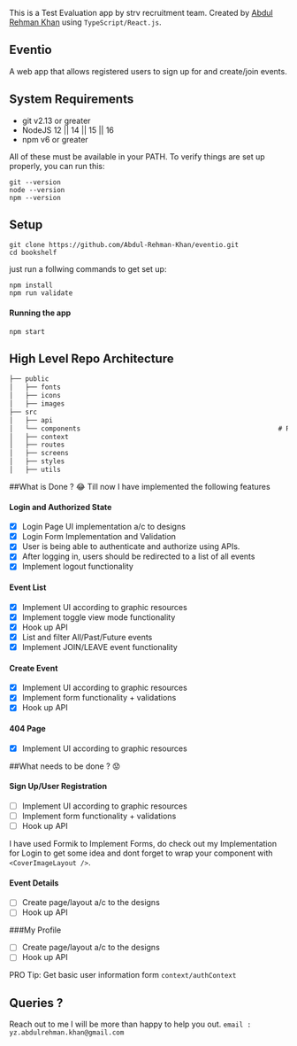 This is a Test Evaluation app by strv recruitment team. Created by [Abdul Rehman Khan](https://github.com/Abdul-Rehman-Khan "Abdul Rehman Khan") using `TypeScript/React.js`.


## Eventio
A web app that allows registered users to sign up for and create/join events. 


## System Requirements

- git v2.13 or greater
- NodeJS 12 || 14 || 15 || 16
- npm v6 or greater

All of these must be available in your PATH. To verify things are set up properly, you can run this:

    git --version
    node --version
    npm --version

## Setup
    git clone https://github.com/Abdul-Rehman-Khan/eventio.git
    cd bookshelf
just run a follwing commands to get set up:
```shell
npm install
npm run validate
```
#### Running the app
```shell
npm start
```


## High Level Repo Architecture 
```rst
├── public																	# fonts, icons and images
│   ├── fonts
│   ├── icons
│   ├── images
├── src	
│   ├── api																   # APIs are defined here
│   └── components												    # Reuseable Components
│   ├── context															# Defined a Auth context/state
│   ├── routes         													 # Application routes
│   ├── screens         									 			  # App Screens/Containers. 
│   ├── styles         											 		 # App global styles + constants
│   ├── utils          												   	# App config + helper functions
```

##What is Done ? :joy:
Till now I have implemented the following features

#### Login and Authorized State
- [x] Login Page UI implementation a/c to designs
- [x] Login Form Implementation and Validation
- [x] User is being able to authenticate and authorize using APIs.
- [x] After logging in, users should be redirected to a list of all events
- [x] Implement logout functionality

#### Event List
- [x] Implement UI according to graphic resources
- [x] Implement toggle view mode functionality
- [x] Hook up API
- [x] List and filter All/Past/Future events
- [x] Implement JOIN/LEAVE event functionality

#### Create Event
- [x] Implement UI according to graphic resources
- [x] Implement form functionality + validations
- [x] Hook up API

#### 404 Page
- [x] Implement UI according to graphic resources

##What needs to be done ? :worried:

#### Sign Up/User Registration
- [ ] Implement UI according to graphic resources
- [ ] Implement form functionality + validations
- [ ] Hook up API

I have used Formik to Implement Forms, do check out my Implementation for Login to get some idea and dont forget to wrap your component with `<CoverImageLayout />`.

#### Event Details
- [ ] Create page/layout a/c to the designs
- [ ] Hook up API

###My Profile
- [ ] Create page/layout a/c to the designs
- [ ] Hook up API

PRO Tip: Get basic user information form `context/authContext `

## Queries ?
Reach out to me I will be more than happy to help you out.
`email : yz.abdulrehman.khan@gmail.com`


